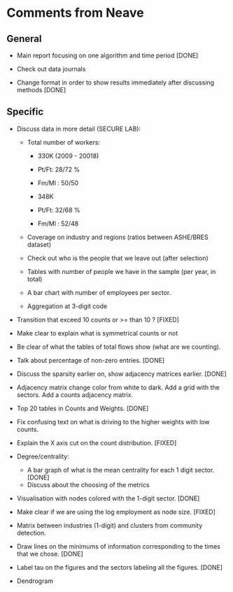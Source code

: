 # Comments from Neave


## General

- Main report focusing on one algorithm and time period [DONE]

- Check out data journals

- Change format in order to show results immediately after discussing methods [DONE]


## Specific

* Discuss data in more detail (SECURE LAB):

   - Total number of workers:
        * 330K (2009 - 20018)
        * Pt/Ft: 28/72 %
        * Fm/Ml : 50/50
        
        * 348K
        * Pt/Ft: 32/68 %
        * Fm/Ml : 52/48

   - Coverage on industry and regions (ratios between ASHE/BRES dataset)
    
   - Check out who is the people that we leave out (after selection)
     
   - Tables with number of people we have in the sample (per year, in total) 
   
   - A bar chart with number of employees per sector. 
   
   - Aggregation at 3-digit code

* Transition that exceed 10 counts or >= than 10 ? [FIXED]

* Make clear to explain what is symmetrical counts or not

* Be clear of what the tables of total flows show (what are we counting).

* Talk about percentage of non-zero entries. [DONE]

* Discuss the sparsity earlier on, show adjacency matrices earlier. [DONE]

* Adjacency matrix change color from white to dark. Add a grid with the sectors. 
Add a counts adjacency matrix. 


* Top 20 tables in Counts and Weights. [DONE]

* Fix confusing text on what is driving to the higher weights with low counts.

* Explain the X axis cut on the count distribution. [FIXED]

* Degree/centrality: 
    - A bar graph of what is the mean centrality for each 1 digit sector. [DONE]
    - Discuss about the choosing of the metrics
    
* Visualisation with nodes colored with the 1-digit sector. [DONE]

* Make clear if we are using the log employment as node size. [FIXED]

* Matrix between industries (1-digit) and clusters from community detection.

* Draw lines on the minimums of information corresponding to the times that we chose. [DONE]

* Label tau on the figures and the sectors labeling all the figures. [DONE]

* Dendrogram 

